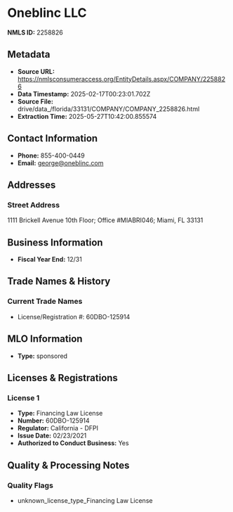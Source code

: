 # Oneblinc LLC

**NMLS ID:** 2258826

## Metadata
- **Source URL:** https://nmlsconsumeraccess.org/EntityDetails.aspx/COMPANY/2258826
- **Data Timestamp:** 2025-02-17T00:23:01.702Z
- **Source File:** drive/data_/florida/33131/COMPANY/COMPANY_2258826.html
- **Extraction Time:** 2025-05-27T10:42:00.855574

## Contact Information
- **Phone:** 855-400-0449
- **Email:** george@oneblinc.com

## Addresses
### Street Address
1111 Brickell Avenue 10th Floor; Office #MIABRI046; Miami, FL 33131

## Business Information
- **Fiscal Year End:** 12/31

## Trade Names & History
### Current Trade Names
- License/Registration #: 60DBO-125914

## MLO Information
- **Type:** sponsored

## Licenses & Registrations

### License 1
- **Type:** Financing Law License
- **Number:** 60DBO-125914
- **Regulator:** California - DFPI
- **Issue Date:** 02/23/2021
- **Authorized to Conduct Business:** Yes

## Quality & Processing Notes
### Quality Flags
- unknown_license_type_Financing Law License
